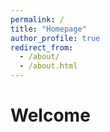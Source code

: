 ```yaml
---
permalink: /
title: "Homepage"
author_profile: true
redirect_from: 
  - /about/
  - /about.html
---
```


# Welcome
